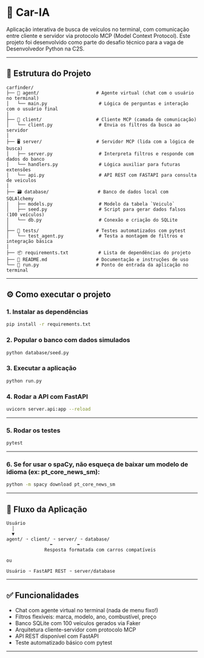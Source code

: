 # 🚗 Car-IA

Aplicação interativa de busca de veículos no terminal, com comunicação entre cliente e servidor via protocolo MCP (Model Context Protocol). Este projeto foi desenvolvido como parte do desafio técnico para a vaga de Desenvolvedor Python na C2S.

---

## 🧭 Estrutura do Projeto

```
carfinder/
├── 🧠 agent/                     # Agente virtual (chat com o usuário no terminal)
│   └── main.py                   # Lógica de perguntas e interação com o usuário final
│
├── 📡 client/                    # Cliente MCP (camada de comunicação)
│   └── client.py                 # Envia os filtros da busca ao servidor
│
├── 🖥️ server/                    # Servidor MCP (lida com a lógica de busca)
│   ├── server.py                 # Interpreta filtros e responde com dados do banco
│   └── handlers.py               # Lógica auxiliar para futuras extensões
│   └── api.py                    # API REST com FASTAPI para consulta de veiculos
│
├── 🗃️ database/                  # Banco de dados local com SQLAlchemy
│   ├── models.py                 # Modelo da tabela `Veiculo`
│   ├── seed.py                   # Script para gerar dados falsos (100 veículos)
│   └── db.py                     # Conexão e criação do SQLite
│
├── 🧪 tests/                     # Testes automatizados com pytest
│   └── test_agent.py             # Testa a montagem de filtros e integração básica
│
├── 📦 requirements.txt           # Lista de dependências do projeto
├── 📖 README.md                  # Documentação e instruções de uso
└── 🚀 run.py                     # Ponto de entrada da aplicação no terminal
```

---

## ⚙️ Como executar o projeto

### 1. Instalar as dependências

```bash
pip install -r requirements.txt
```

### 2. Popular o banco com dados simulados

```bash
python database/seed.py
```

### 3. Executar a aplicação

```bash
python run.py
```

### 4. Rodar a API com FastAPI

```bash
uvicorn server.api:app --reload
```

---

### 5. Rodar os testes

```bash
pytest
```

---

### 6. Se for usar o spaCy, não esqueça de baixar um modelo de idioma (ex: pt_core_news_sm):

```bash
python -m spacy download pt_core_news_sm
```

---

## 🧩 Fluxo da Aplicação

```
Usuário
  │
  ▼
agent/ ➝ client/ ➝ server/ ➝ database/
                ⬅         ⬅
              Resposta formatada com carros compatíveis

ou

Usuário ➝ FastAPI REST ➝ server/database
```

---

## ✅ Funcionalidades

- Chat com agente virtual no terminal (nada de menu fixo!)
- Filtros flexíveis: marca, modelo, ano, combustível, preço
- Banco SQLite com 100 veículos gerados via Faker
- Arquitetura cliente-servidor com protocolo MCP
- API REST disponível com FastAPI
- Teste automatizado básico com pytest

---

